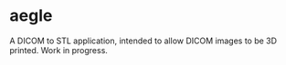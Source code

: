 aegle
=====

A DICOM to STL application, intended to allow DICOM images to be 3D printed. Work in progress. 
